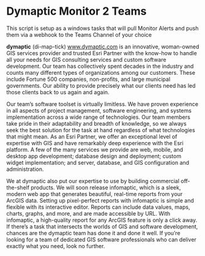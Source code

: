 # Dymaptic Monitor 2 Teams
This script is setup as a windows tasks that will pull Monitor Alerts and push them via a webhook to the Teams Channel of your choice



**dymaptic** (di-map-tick) www.dymaptic.com is an innovative, woman-owned GIS services provider and trusted Esri Partner with the know-how to handle all your needs for GIS consulting services and custom software development. Our team has collectively spent decades in the industry and counts many different types of organizations among our customers. These include Fortune 500 companies, non-profits, and large municipal governments. Our ability to provide precisely what our clients need has led those clients back to us again and again.

Our team’s software toolset is virtually limitless. We have proven experience in all aspects of project management, software engineering, and systems implementation across a wide range of technologies. Our team members take pride in their adaptability and breadth of knowledge, so we always seek the best solution for the task at hand regardless of what technologies that might mean. As an Esri Partner, we offer an exceptional level of expertise with GIS and have remarkably deep experience with the Esri platform. A few of the many services we provide are web, mobile, and desktop app development; database design and deployment; custom widget implementation; and server, database, and GIS configuration and administration.

We at dymaptic also put our expertise to use by building commercial off-the-shelf products. We will soon release infomaptic, which is a sleek, modern web app that generates beautiful, real-time reports from your ArcGIS data. Setting up pixel-perfect reports with infomaptic is simple and flexible with its interactive editor. Reports can include data values, maps, charts, graphs, and more, and are made accessible by URL. With infomaptic, a high-quality report for any ArcGIS feature is only a click away.
If there’s a task that intersects the worlds of GIS and software development, chances are the dymaptic team has done it and done it well. If you’re looking for a team of dedicated GIS software professionals who can deliver exactly what you need, look no further.

